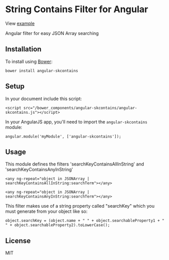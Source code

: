 # String Contains Filter for Angular

View [example](http://enzosv.github.io/angular-skcontains/)

Angular filter for easy JSON Array searching

## Installation

To install using [Bower](http://bower.io):

```
bower install angular-skcontains
```

## Setup

In your document include this script:

```
<script src="/bower_components/angular-skcontains/angular-skcontains.js"></script>
```

In your AngularJS app, you'll need to import the `angular-skcontains` module:

```
angular.module('myModule', ['angular-skcontains']);
```

## Usage

This module defines the filters 'searchKeyContainsAllInString' and 'searchKeyContainsAnyInString'

```
<any ng-repeat="object in JSONArray | searchKeyContainsAllInString:searchTerm"></any>

<any ng-repeat="object in JSONArray | searchKeyContainsAnyInString:searchTerm"></any>
```

This filter makes use of a string property called "searchKey" which you must generate from your object like so:

```
object.searchKey = (object.name + " " + object.searchableProperty1 + " " + object.searchableProperty2).toLowerCase();
```


## License

MIT